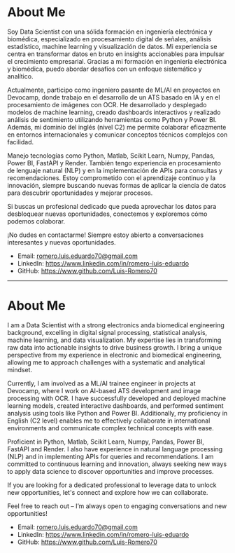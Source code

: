 # About Me

Soy Data Scientist con una sólida formación en ingeniería electrónica y biomédica, especializado en procesamiento digital de señales, análisis estadístico, machine learning y visualización de datos. Mi experiencia se centra en transformar datos en bruto en insights accionables para impulsar el crecimiento empresarial. Gracias a mi formación en ingeniería electrónica y biomédica, puedo abordar desafíos con un enfoque sistemático y analítico.

Actualmente, participo como ingeniero pasante de ML/AI en proyectos en Devocamp, donde trabajo en el desarrollo de un ATS basado en IA y en el procesamiento de imágenes con OCR. He desarrollado y desplegado modelos de machine learning, creado dashboards interactivos y realizado análisis de sentimiento utilizando herramientas como Python y Power BI. Además, mi dominio del inglés (nivel C2) me permite colaborar eficazmente en entornos internacionales y comunicar conceptos técnicos complejos con facilidad.

Manejo tecnologías como Python, Matlab, Scikit Learn, Numpy, Pandas, Power BI, FastAPI y Render. También tengo experiencia en procesamiento de lenguaje natural (NLP) y en la implementación de APIs para consultas y recomendaciones. Estoy comprometido con el aprendizaje continuo y la innovación, siempre buscando nuevas formas de aplicar la ciencia de datos para descubrir oportunidades y mejorar procesos.

Si buscas un profesional dedicado que pueda aprovechar los datos para desbloquear nuevas oportunidades, conectemos y exploremos cómo podemos colaborar.

¡No dudes en contactarme! Siempre estoy abierto a conversaciones interesantes y nuevas oportunidades.

- Email: romero.luis.eduardo70@gmail.com
- LinkedIn: https://www.linkedin.com/in/romero-luis-eduardo
- GitHub: https://www.github.com/Luis-Romero70
-----------------------------------------------------------------------------------------------------------------------------------------------------------------------------------------------------------------------------------------------------------------------------------------------------------------------------------------------------------------------------------------------------------------------------------------------------------------------------
# About Me
I am a Data Scientist with a strong electronics anda biomedical engineering background, excelling in digital signal processing, statistical analysis, machine learning, and data visualization. My expertise lies in transforming raw data into actionable insights to drive business growth. I bring a unique perspective from my experience in electronic and biomedical engineering, allowing me to approach challenges with a systematic and analytical mindset.

Currently, I am involved as a ML/AI trainee engineer in projects at Devocamp, where I work on AI-based ATS development and image processing with OCR. I have successfully developed and deployed machine learning models, created interactive dashboards, and performed sentiment analysis using tools like Python and Power BI. Additionally, my proficiency in English (C2 level) enables me to effectively collaborate in international environments and communicate complex technical concepts with ease.

Proficient in Python, Matlab, Scikit Learn, Numpy, Pandas, Power BI, FastAPI and Render. I also have experience in natural language processing (NLP) and in implementing APIs for queries and recommendations. I am committed to continuous learning and innovation, always seeking new ways to apply data science to discover opportunities and improve processes.

If you are looking for a dedicated professional to leverage data to unlock new opportunities, let's connect and explore how we can collaborate.

Feel free to reach out – I’m always open to engaging conversations and new opportunities!

- Email: romero.luis.eduardo70@gmail.com
- LinkedIn: https://www.linkedin.com/in/romero-luis-eduardo
- GitHub: https://www.github.com/Luis-Romero70
